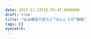 ```yaml
---
date: 2013-11-23T15:59:47.0000000
draft: true
title: "社会構造の変化と“ほんとうの”価格"
tags: []
eyecatch: 
---
```

